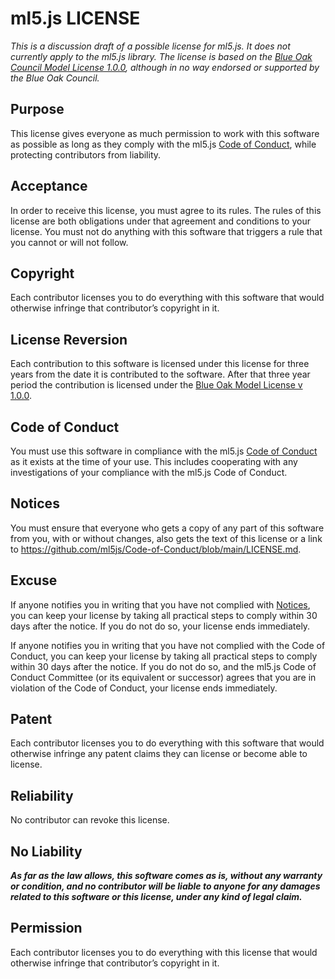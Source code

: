 # ml5.js LICENSE

_This is a discussion draft of a possible license for ml5.js. It does not currently apply to the ml5.js library. The license is based on the [Blue Oak Council Model License 1.0.0](https://blueoakcouncil.org/license/1.0.0), although in no way endorsed or supported by the Blue Oak Council._

## Purpose

This license gives everyone as much permission to work with this software as possible as long as they comply with the ml5.js [Code of Conduct](README.md), while protecting contributors from liability.

## Acceptance

In order to receive this license, you must agree to its rules. The rules of this license are both obligations under that agreement and conditions to your license. You must not do anything with this software that triggers a rule that you cannot or will not follow.

## Copyright

Each contributor licenses you to do everything with this software that would otherwise infringe that contributor’s copyright in it.

## License Reversion

Each contribution to this software is licensed under this license for three years from the date it is contributed to the software. After that three year period the contribution is licensed under the [Blue Oak Model License v 1.0.0](https://blueoakcouncil.org/license/1.0.0).

## Code of Conduct

You must use this software in compliance with the ml5.js [Code of Conduct](README.md) as it exists at the time of your use. This includes cooperating with any investigations of your compliance with the ml5.js Code of Conduct.

## Notices

You must ensure that everyone who gets a copy of any part of this software from you, with or without changes, also gets the text of this license or a link to https://github.com/ml5js/Code-of-Conduct/blob/main/LICENSE.md.

## Excuse

If anyone notifies you in writing that you have not complied with [Notices](https://blueoakcouncil.org/license/1.0.0#notices), you can keep your license by taking all practical steps to comply within 30 days after the notice. If you do not do so, your license ends immediately.

If anyone notifies you in writing that you have not complied with the Code of Conduct, you can keep your license by taking all practical steps to comply within 30 days after the notice. If you do not do so, and the ml5.js Code of Conduct Committee (or its equivalent or successor) agrees that you are in violation of the Code of Conduct, your license ends immediately.

## Patent

Each contributor licenses you to do everything with this software that would otherwise infringe any patent claims they can license or become able to license.

## Reliability

No contributor can revoke this license.

## No Liability

**_As far as the law allows, this software comes as is, without any warranty or condition, and no contributor will be liable to anyone for any damages related to this software or this license, under any kind of legal claim._**

## Permission

Each contributor licenses you to do everything with this license that would otherwise infringe that contributor’s copyright in it.
